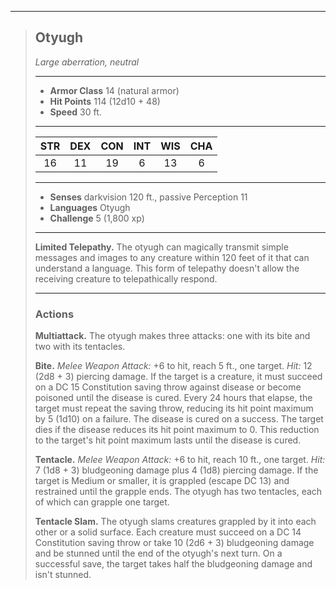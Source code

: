 ***
> ## Otyugh
> *Large aberration, neutral*
> 
> ***
> 
> - **Armor Class** 14 (natural armor)
> - **Hit Points** 114 (12d10 + 48)
> - **Speed** 30 ft.
> 
> ***
> 
> |STR|DEX|CON|INT|WIS|CHA|
> |:---:|:---:|:---:|:---:|:---:|:---:|
> |16|11|19|6|13|6|
> 
> ***
> 
> - **Senses** darkvision 120 ft., passive Perception 11
> - **Languages** Otyugh
> - **Challenge** 5 (1,800 xp)
> 
> ***
> 
> **Limited Telepathy.** The otyugh can magically transmit simple messages and images to any creature within 120 feet of it that can understand a language. This form of telepathy doesn't allow the receiving creature to telepathically respond.
> 
> ***
> 
> ### Actions
> **Multiattack.** The otyugh makes three attacks: one with its bite and two with its tentacles.
> 
> **Bite.** *Melee Weapon Attack:* +6 to hit, reach 5 ft., one target. *Hit:* 12 (2d8 + 3) piercing damage. If the target is a creature, it must succeed on a DC 15 Constitution saving throw against disease or become poisoned until the disease is cured. Every 24 hours that elapse, the target must repeat the saving throw, reducing its hit point maximum by 5 (1d10) on a failure. The disease is cured on a success. The target dies if the disease reduces its hit point maximum to 0. This reduction to the target's hit point maximum lasts until the disease is cured.
> 
> **Tentacle.** *Melee Weapon Attack:* +6 to hit, reach 10 ft., one target. *Hit:* 7 (1d8 + 3) bludgeoning damage plus 4 (1d8) piercing damage. If the target is Medium or smaller, it is grappled (escape DC 13) and restrained until the grapple ends. The otyugh has two tentacles, each of which can grapple one target.
> 
> **Tentacle Slam.** The otyugh slams creatures grappled by it into each other or a solid surface. Each creature must succeed on a DC 14 Constitution saving throw or take 10 (2d6 + 3) bludgeoning damage and be stunned until the end of the otyugh's next turn. On a successful save, the target takes half the bludgeoning damage and isn't stunned.